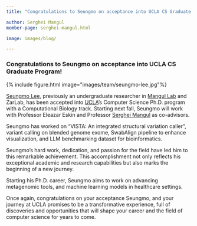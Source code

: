 ```yaml
---
title: "Congratulations to Seungmo on acceptance into UCLA CS Graduate Program!"

author: Serghei Mangul
member-page: serghei-mangul.html

image: images/blog/

---
```


### Congratulations to Seungmo on acceptance into UCLA CS Graduate Program!

{% include figure.html image="images/team/seungmo-lee.jpg"%}

[Seungmo Lee](https://mangul-lab-usc.github.io/members/lee-seungmo.html), previously an undergraduate researcher in [Mangul Lab](https://mangul-lab-usc.github.io/) and ZarLab, has been accepted into [UCLA](https://www.ucla.edu/)’s Computer Science Ph.D. program with a Computational Biology track. Starting next fall, Seungmo will work with Professor Eleazar Eskin and Professor [Serghei Mangul](https://mangul-lab-usc.github.io/members/serghei-mangul.html) as co-advisors.

Seungmo has worked on “VISTA: An integrated structural variation caller”, variant calling on blended genome exome, SwabAlign pipeline to enhance visualization, and LLM benchmarking dataset for bioinformatics.

Seungmo’s hard work, dedication, and passion for the field have led him to this remarkable achievement. This accomplishment not only reflects his exceptional academic and research capabilities but also marks the beginning of a new journey. 

Starting his Ph.D. career, Seungmo aims to work on advancing metagenomic tools, and machine learning models in healthcare settings. 

Once again, congratulations on your acceptance Seungmo, and your journey at UCLA promises to be a transformative experience, full of discoveries and opportunities that will shape your career and the field of computer science for years to come.

